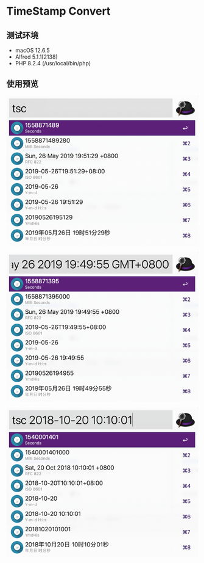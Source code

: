 # TimeStamp Convert

## 测试环境

- macOS 12.6.5
- Alfred 5.1.1[2138]
- PHP 8.2.4 (/usr/local/bin/php)

## 使用预览

![tsc now](./preview-01.png)

![tsc rfc-822 datetime format](./preview-02.png)

![tsc normal datetime format](./preview-03.png)
